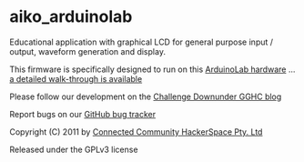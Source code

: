 aiko_arduinolab
===============
Educational application with graphical LCD for general purpose input / output,
waveform generation and display.

This firmware is specifically designed to run on this
[ArduinoLab hardware](https://github.com/lukeweston/ArduinoLab) ...
[a detailed walk-through is available](http://www.element14.com/community/groups/challengedownunder/blog/2011/04/25/challengedownunder-melbourne-hackerspace-week-4--hardware-design-walkthrough)

Please follow our development on the
[Challenge Downunder GGHC blog](http://www.element14.com/community/groups/challengedownunder?view=blog)

Report bugs on our
[GitHub bug tracker](http://github.com/geekscape/aiko_arduinolab/issues)

Copyright (C) 2011 by
[Connected Community HackerSpace Pty. Ltd](http://hackmelbourne.org)

Released under the GPLv3 license
